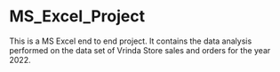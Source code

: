 # MS_Excel_Project
This is a MS Excel end to end project.
It contains the data analysis performed on the data set of Vrinda Store sales and orders for the year 2022.
